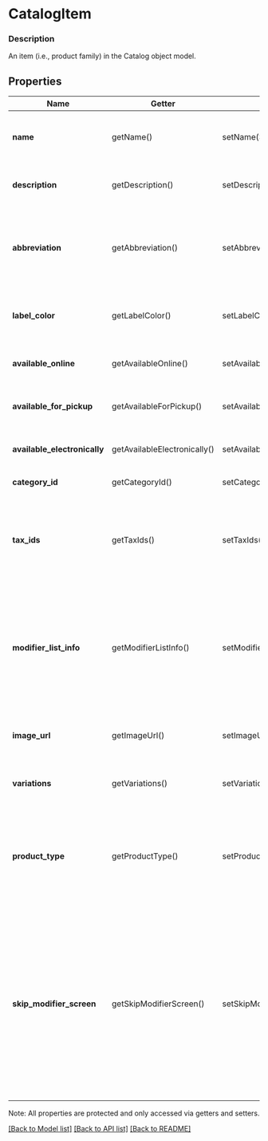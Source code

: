 # CatalogItem

### Description

An item (i.e., product family) in the Catalog object model.

## Properties
Name | Getter | Setter | Type | Description | Notes
------------ | ------------- | ------------- | ------------- | ------------- | -------------
**name** | getName() | setName($value) | **string** | The item&#39;s name. Searchable. This field must not be empty. This field has max length of 512 Unicode code points. | [optional] 
**description** | getDescription() | setDescription($value) | **string** | The item&#39;s description. Searchable. This field has max length of 4096 Unicode code points. | [optional] 
**abbreviation** | getAbbreviation() | setAbbreviation($value) | **string** | The text of the item&#39;s display label in the Square Point of Sale app. Only up to the first five characters of the string are used.  Searchable. This field has max length of 24 Unicode code points. | [optional] 
**label_color** | getLabelColor() | setLabelColor($value) | **string** | The color of the item&#39;s display label in the Square Point of Sale app. This must be a valid hex color code. | [optional] 
**available_online** | getAvailableOnline() | setAvailableOnline($value) | **bool** | If &#x60;true&#x60;, the item can be added to shipping orders from the merchant&#39;s online store. | [optional] 
**available_for_pickup** | getAvailableForPickup() | setAvailableForPickup($value) | **bool** | If &#x60;true&#x60;, the item can be added to pickup orders from the merchant&#39;s online store. | [optional] 
**available_electronically** | getAvailableElectronically() | setAvailableElectronically($value) | **bool** | If &#x60;true&#x60;, the item can be added to electronically fulfilled orders from the merchant&#39;s online store. | [optional] 
**category_id** | getCategoryId() | setCategoryId($value) | **string** | The ID of the item&#39;s category, if any. | [optional] 
**tax_ids** | getTaxIds() | setTaxIds($value) | **string[]** | A set of IDs indicating the [CatalogTax](#type-catalogtax)es that are enabled for this item. When updating an item, any taxes listed here will be added to the item. [CatalogTax](#type-catalogtax)es may also be added to or deleted from an item using &#x60;UpdateItemTaxes&#x60;. | [optional] 
**modifier_list_info** | getModifierListInfo() | setModifierListInfo($value) | [**\SquareConnect\Model\CatalogItemModifierListInfo[]**](CatalogItemModifierListInfo.md) | A set of [CatalogItemModifierListInfo](#type-catalogitemmodifierlistinfo) objects representing the modifier lists that apply to this item, along with the overrides and min and max limits that are specific to this item. [CatalogModifierList](#type-catalogmodifierlist)s may also be added to or deleted from an item using &#x60;UpdateItemModifierLists&#x60;. | [optional] 
**image_url** | getImageUrl() | setImageUrl($value) | **string** | __Deprecated__. The URL of an image representing this item. Deprecated in favor of &#x60;image_data&#x60; in [&#x60;CatalogObject&#x60;](#type-catalogobject). | [optional] 
**variations** | getVariations() | setVariations($value) | [**\SquareConnect\Model\CatalogObject[]**](CatalogObject.md) | A list of [CatalogObject](#type-catalogobject)s containing the [CatalogItemVariation](#type-catalogitemvariation)s for this item. | [optional] 
**product_type** | getProductType() | setProductType($value) | **string** | The product type of the item. May not be changed once an item has been created.  Only items of product type &#x60;REGULAR&#x60; may be created by this API; items with other product types are read-only. See [CatalogItemProductType](#type-catalogitemproducttype) for possible values | [optional] 
**skip_modifier_screen** | getSkipModifierScreen() | setSkipModifierScreen($value) | **bool** | If &#x60;false&#x60;, the Square Point of Sale app will present the [CatalogItem](#type-catalogitem)&#39;s details screen immediately, allowing the merchant to choose [CatalogModifier](#type-catalogmodifier)s before adding the item to the cart.  This is the default behavior.  If &#x60;true&#x60;, the Square Point of Sale app will immediately add the item to the cart with the pre-selected modifiers, and merchants can edit modifiers by drilling down onto the item&#39;s details.  Third-party clients are encouraged to implement similar behaviors. | [optional] 

Note: All properties are protected and only accessed via getters and setters.

[[Back to Model list]](../../README.md#documentation-for-models) [[Back to API list]](../../README.md#documentation-for-api-endpoints) [[Back to README]](../../README.md)

